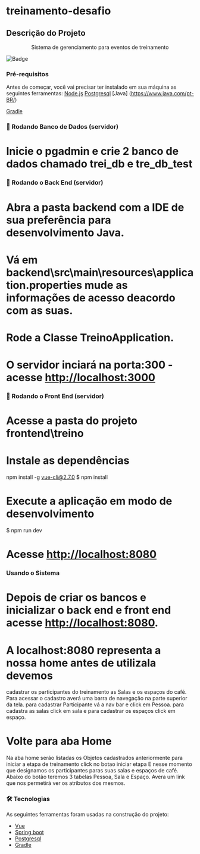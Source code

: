 # treinamento-desafio
## Descrição do Projeto
<p align="center"> Sistema de gerenciamento para eventos de treinamento</p>

![Badge](https://www.linkedin.com/public-profile/settings?trk=d_flagship3_profile_self_view_public_profile)


### Pré-requisitos

Antes de começar, você vai precisar ter instalado em sua máquina as seguintes ferramentas:
 [Node.js](https://nodejs.org/en/) [Postgresql](https://www.postgresql.org/) [Java] (https://www.java.com/pt-BR/)

[Gradle](https://gradle.org/install/)


### 🎲 Rodando Banco de Dados (servidor)

# Inicie o pgadmin e crie 2 banco de dados chamado trei_db e tre_db_test


### 🎲 Rodando o Back End (servidor)

# Abra a pasta backend com a IDE de sua preferência para desenvolvimento Java.

# Vá em backend\src\main\resources\application.properties mude as informações de acesso deacordo com as suas.

# Rode a Classe TreinoApplication.  

# O servidor inciará na porta:300 - acesse <http://localhost:3000>

### 🎲 Rodando o Front End (servidor)

# Acesse a pasta do projeto frontend\treino

# Instale as dependências
npm install -g vue-cli@2.7.0
$ npm install

# Execute a aplicação em modo de desenvolvimento
$ npm run dev

# Acesse <http://localhost:8080>

### Usando o Sistema

# Depois de criar os bancos e inicializar o back end e front end  acesse <http://localhost:8080>.

# A localhost:8080 representa a nossa home antes de utilizala devemos 

cadastrar os participantes do treinamento as Salas e os espaços do café.
Para acessar o cadastro averá uma barra de navegação na parte superior da tela.
para cadastrar Participante vá a nav bar e click em Pessoa.
para cadastra as salas click em sala e para cadastrar os espaços click em espaço.

# Volte para aba Home

Na aba home serão listadas os Objetos cadastrados anteriormente
para iniciar a etapa de treinamento click no botao iniciar etapa
E nesse momento que designamos os participantes paras suas salas
e espaços de café.
Abaixo do botão teremos 3 tabelas Pessoa, Sala e Espaço.
Avera um link que nos permetirá ver os atributos dos mesmos.

### 🛠 Tecnologias

As seguintes ferramentas foram usadas na construção do projeto:

- [Vue](https://br.vuejs.org/)
- [Spring boot](https://spring.io/projects/spring-boot)
- [Postgresql](https://www.postgresql.org/)
- [Gradle](https://gradle.org/install/)
